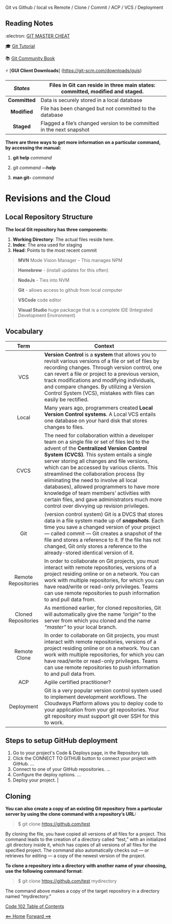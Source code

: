 Git vs Github / local vs Remote / Clone / Commit / ACP / VCS / Deployment

## Reading Notes ##
:electron: [GIT MASTER CHEAT](https://overapi.com/git)

:mortar_board: [Git Tutorial](https://blog.udemy.com/git-tutorial-a-comprehensive-guide/#4_1)

:books: [Git Community Book](http://alx.github.io/gitbook/)

:zap: [**GUI Client Downloads**] (https://git-scm.com/downloads/guis)

| ***States***| Files in Git can reside in three main states: committed, modified and staged. | 
|  :----: |  ----  |   
|   **Committed**  |  Data is securely stored in a local database  | 
|   **Modified**  |  File has been changed but not committed to the database  |
|   **Staged**  |  Flagged a file’s changed version to be committed in the next snapshot |

**There are three ways to get more information on a particular command, 
by accessing the manual:**

1. **git help** *command*

2. git *command* **--help**

3. **man git-** *command*

# Revisions and the Cloud

## Local Repository Structure

**The local Git repository has three components:**

1. **Working Directory**: The actual files reside here.
2. **Index**: The area used for staging
3. **Head**: Points to the most recent commit

> **MVN** Mode Vision Manager - This manages NPM

> **Homebrew** - (install updates for this often)

> **NodeJs** - Ties into NVM

> **Git** - allows access to github from local computer 

> **VSCode** code editor 

> **Visual Studio** huge packacge that is a complete IDE (Integrated Development Environment) 



## Vocabulary

|**Term**|**Context**|  
|  :----: |  ----  |   
|   VCS  |  **Version Control** is a **system** that allows you to revisit various versions of a file or set of files by recording changes. Through version control, one can revert a file or project to a previous version, track modifications and modifying individuals, and compare changes. By utilizing a Version Control System (VCS), mistakes with files can easily be rectified.  | 
|   Local  |  Many years ago, programmers created **Local Version Control systems**. A Local VCS entails one database on your hard disk that stores changes to files.  |
|   CVCS  |  The need for collaboration within a developer team on a single file or set of files led to the advent of the **Centralized Version Control System (CVCS)**. This system entails a single server storing all changes and file versions, which can be accessed by various clients. This streamlined the collaboration process (by eliminating the need to involve all local databases), allowed programmers to have more knowledge of team members’ activities with certain files, and gave administrators much more control over divvying up revision privileges.  |
|   Git  |  (version control system) Git is a DVCS that stores data in a file system made up of ***snapshots***. Each time you save a changed version of your project — called commit — Git creates a snapshot of the file and stores a reference to it. If the file has not changed, Git only stores a reference to the already-stored identical version of it.  |
|  Remote Repositories  |  In order to collaborate on Git projects, you must interact with remote repositories, versions of a project residing online or on a network. You can work with multiple repositories, for which you can have read/write or read-only privileges. Teams can use remote repositories to push information to and pull data from.  |
|  Cloned Repositories  |  As mentioned earlier, for cloned repositories, Git will automatically give the name *“origin”* to the server from which you cloned and the name *“master”* to your local branch.  |
|   Remote Clone  |  In order to collaborate on Git projects, you must interact with remote repositories, versions of a project residing online or on a network. You can work with multiple repositories, for which you can have read/write or read-only privileges. Teams can use remote repositories to push information to and pull data from.  |
|   ACP  |  Agiile certified practitioner?  |
|   Deployment  |  Git is a very popular version control system used to implement development workflows. The Cloudways Platform allows you to deploy code to your application from your git repositories. Your git repository must support git over SSH for this to work. |

## Steps to setup GitHub deployment ## 

1. Go to your project's Code & Deploys page, in the Repository tab.
2. Click the CONNECT TO GITHUB button to connect your project with GitHub. ...
3. Connect to one of your GitHub repositories. ...
4. Configure the deploy options. ...
5. Deploy your project.  |

## Cloning ##
**You can also create a copy of an existing Git repository from a particular server by using the clone command with a repository’s URL:**

> $ git clone https://github.com/test  

By cloning the file, you have copied all versions of all files for a project. This command leads to the creation of a directory called “test,” with an initialized .git directory inside it, which has copies of all versions of all files for the specified project. The command also automatically checks out — or retrieves for editing — a copy of the newest version of the project.

**To clone a repository into a directory with another name of your choosing, use the following command format:**

> $ git clone https://github.com/test mydirectory 

The command above makes a copy of the target repository in a directory named “mydirectory.”


[Code 102 Table of Contents](CodeFellows_102.md)

[<== Home](README.md) [Forward ==>](html_markup_semantics_wireframe_personas_meta_content_element_tag_attribute_structure_vs_presentation.md)
